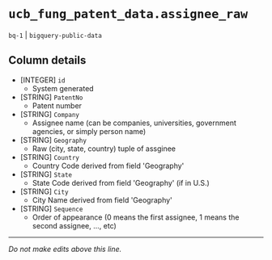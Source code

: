 # `ucb_fung_patent_data.assignee_raw`
`bq-1` | `bigquery-public-data`

## Column details
* [INTEGER]   `id`
  - System generated
* [STRING]    `PatentNo`
  - Patent number
* [STRING]    `Company`
  - Assignee name (can be companies, universities, government agencies, or simply person name)
* [STRING]    `Geography`
  - Raw (city, state, country) tuple of assginee
* [STRING]    `Country`
  - Country Code derived from field 'Geography'
* [STRING]    `State`
  - State Code derived from field 'Geography' (if in U.S.)
* [STRING]    `City`
  - City Name derived from field 'Geography'
* [STRING]    `Sequence`
  - Order of appearance (0 means the first assignee, 1 means the second assignee, ..., etc)

-------------------------------------------------------------------------------
*Do not make edits above this line.*
